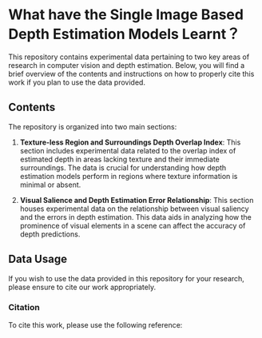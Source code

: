 # What have the Single Image Based Depth Estimation Models Learnt？

This repository contains experimental data pertaining to two key areas of research in computer vision and depth estimation. Below, you will find a brief overview of the contents and instructions on how to properly cite this work if you plan to use the data provided.

## Contents

The repository is organized into two main sections:

1. **Texture-less Region and Surroundings Depth Overlap Index**: This section includes experimental data related to the overlap index of estimated depth in areas lacking texture and their immediate surroundings. The data is crucial for understanding how depth estimation models perform in regions where texture information is minimal or absent.

2. **Visual Salience and Depth Estimation Error Relationship**: This section houses experimental data on the relationship between visual saliency and the errors in depth estimation. This data aids in analyzing how the prominence of visual elements in a scene can affect the accuracy of depth predictions.

## Data Usage

If you wish to use the data provided in this repository for your research, please ensure to cite our work appropriately. 

### Citation

To cite this work, please use the following reference:

